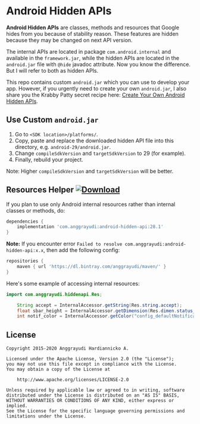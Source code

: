 # Android Hidden APIs

**Android Hidden APIs** are classes, methods and resources that Google hides from you because of stability reason. These features are hidden because they may be changed on next API version.

The internal APIs are located in package `com.android.internal` and available in the `framework.jar`, while the hidden APIs are located in the `android.jar` file with `@hide` javadoc attribute. Now you know the difference. But I will refer to both as hidden APIs.

This repo contains custom `android.jar` which you can use to develop your app. However, if you urgently need to create your own `android.jar`, I also share you the Krabby Patty secret recipe here: [Create Your Own Android Hidden APIs](https://medium.com/@hardiannicko/create-your-own-android-hidden-apis-fa3cca02d345).

## Use Custom `android.jar`

1. Go to `<SDK location>/platforms/`.
2. Copy, paste and replace the downloaded hidden API file into this directory, e.g. `android-29/android.jar`.
3. Change `compileSdkVersion` and `targetSdkVersion` to 29 (for example).
4. Finally, rebuild your project.

Note: Higher `compileSdkVersion` and `targetSdkVersion` will be better.

## Resources Helper [ ![Download](https://api.bintray.com/packages/anggrayudi/maven/android-hidden-api/images/download.svg)](https://bintray.com/anggrayudi/maven/android-hidden-api/_latestVersion)

If you plan to use only Android internal resources rather than internal classes or methods,
do:

````gradle
dependencies {
    implementation 'com.anggrayudi:android-hidden-api:28.1'
}
````

**Note:** If you encounter error `Failed to resolve com.anggrayudi:android-hidden-api:x.x`, then add the following config:

````gradle
repositories {
    maven { url 'https://dl.bintray.com/anggrayudi/maven/' }
}
````

Here's some example of accessing internal resources:
​    
```java
import com.anggrayudi.hiddenapi.Res;

    String accept = InternalAccessor.getString(Res.string.accept);
    float sbar_height = InternalAccessor.getDimension(Res.dimen.status_bar_height);
    int notif_color = InternalAccessor.getColor("config_defaultNotificationColor");
```

## License

    Copyright 2015-2020 Anggrayudi Hardiannicko A.

    Licensed under the Apache License, Version 2.0 (the "License");
    you may not use this file except in compliance with the License.
    You may obtain a copy of the License at
    
        http://www.apache.org/licenses/LICENSE-2.0
    
    Unless required by applicable law or agreed to in writing, software
    distributed under the License is distributed on an "AS IS" BASIS,
    WITHOUT WARRANTIES OR CONDITIONS OF ANY KIND, either express or implied.
    See the License for the specific language governing permissions and
    limitations under the License.


[1]: https://devmaze.wordpress.com/2011/01/18/using-com-android-internal-part-1-introduction
[2]: https://github.com/anggrayudi/android-hidden-api/issues/9
